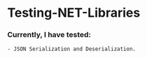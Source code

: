 # Testing-NET-Libraries

### Currently, I have tested:
    - JSON Serialization and Deserialization.
